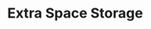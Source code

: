 ---
title: "Extra Space Storage"
url: /mesa/extra-space-storage-north-greenfield-road/
shop: Mieten
---